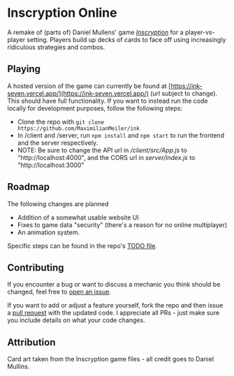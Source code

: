 # Inscryption Online
A remake of (parts of) Daniel Mullens' game *[Inscryption](https://store.steampowered.com/app/1092790/Inscryption/)* for a player-vs-player setting. Players build up decks of cards to face off using increasingly ridiculous strategies and combos.

## Playing 
A hosted version of the game can currently be found at [https://ink-seven.vercel.app/](https://ink-seven.vercel.app/) (url subject to change). This should have full functionality. If you want to instead run the code locally for development purposes, follow the following steps:

- Clone the repo with `git clone https://github.com/MaximilianMeiler/ink`
- In /client and /server, run `npm install` and `npm start` to run the frontend and the server respectively.
- NOTE: Be sure to change the API url in */client/src/App.js* to "http://localhost:4000", and the CORS url in *server/index.js* to "http://localhost:3000"

## Roadmap

The following changes are planned
- Addition of a somewhat usable website UI
- Fixes to game data "security" (there's a reason for no online multiplayer)
- An animation system.

Specific steps can be found in the repo's [TODO file](https://github.com/MaximilianMeiler/ink/blob/main/TODO.md).

## Contributing

If you encounter a bug or want to discuss a mechanic you think should be changed, feel free to [open an issue](https://github.com/MaximilianMeiler/ink/issues).

If you want to add or adjust a feature yourself, fork the repo and then issue a [pull request](https://github.com/MaximilianMeiler/ink/pulls) with the updated code. I appreciate all PRs - just make sure you include details on what your code changes.

## Attribution

Card art taken from the Inscryption game files - all credit goes to Daniel Mullins.